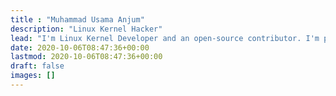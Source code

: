 ```yaml
---
title : "Muhammad Usama Anjum"
description: "Linux Kernel Hacker"
lead: "I'm Linux Kernel Developer and an open-source contributor. I'm passionate about open-source software. I have worked on several components of the Linux Kernel and made several contributions to the Linux Kernel."
date: 2020-10-06T08:47:36+00:00
lastmod: 2020-10-06T08:47:36+00:00
draft: false
images: []
---
```

